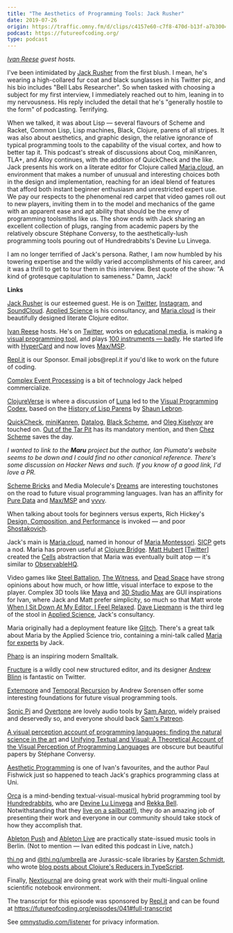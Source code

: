 ```yaml
---
title: "The Aesthetics of Programming Tools: Jack Rusher"
date: 2019-07-26
origin: https://traffic.omny.fm/d/clips/c4157e60-c7f8-470d-b13f-a7b30040df73/564f493f-af32-4c48-862f-a7b300e4df49/334f616f-2025-4ddc-b3ab-aa95002aa40b/audio.mp3?utm_source=Podcast&in_playlist=ac317852-8807-44b8-8eff-a7b300e4df52&t=1564157625
podcast: https://futureofcoding.org/
type: podcast
---
```


<p><em><a href="http://spiralganglion.com/">Ivan Reese</a> guest hosts.</em></p>
<p>I&#39;ve been intimidated by <a href="http://jackrusher.com/">Jack Rusher</a> from the first blush. I mean, he&#39;s wearing a high-collared fur coat and black sunglasses in his Twitter pic, and his bio includes &#34;Bell Labs Researcher&#34;. So when tasked with choosing a subject for my first interview, I immediately reached out to him, leaning in to my nervousness. His reply included the detail that he&#39;s &#34;generally hostile to the form&#34; of podcasting. Terrifying.</p>
<p>When we talked, it was about Lisp — several flavours of Scheme and Racket, Common Lisp, Lisp machines, Black, Clojure, parens of all stripes. It was also about aesthetics, and graphic design, the relative ignorance of typical programming tools to the capability of the visual cortex, and how to better tap it. This podcast&#39;s streak of discussions about Coq, miniKanren, TLA&#43;, and Alloy continues, with the addition of QuickCheck and the like. Jack presents his work on a literate editor for Clojure called <a href="https://www.maria.cloud/">Maria.cloud</a>, an environment that makes a number of unusual and interesting choices both in the design and implementation, reaching for an ideal blend of features that afford both instant beginner enthusiasm and unrestricted expert use. We pay our respects to the phenomenal red carpet that video games roll out to new players, inviting them in to the model and mechanics of the game with an apparent ease and apt ability that should be the envy of programming toolsmiths like us. The show ends with Jack sharing an excellent collection of plugs, ranging from academic papers by the relatively obscure Stéphane Conversy, to the aesthetically-lush programming tools pouring out of Hundredrabbits&#39;s Devine Lu Linvega.</p>
<p>I am no longer terrified of Jack&#39;s persona. Rather, I am now humbled by his towering expertise and the wildly varied accomplishments of his career, and it was a thrill to get to tour them in this interview. Best quote of the show: &#34;A kind of grotesque capitulation to sameness.&#34; Damn, Jack!</p>
<p><strong>Links</strong></p>
<p><a href="http://jackrusher.com/">Jack Rusher</a> is our esteemed guest. He is on <a href="https://twitter.com/jackrusher">Twitter</a>, <a href="https://instagram.com/jackrusher">Instagram</a>, and <a href="https://soundcloud.com/jackrusher">SoundCloud</a>. <a href="http://www.appliedscience.studio/">Applied Science</a> is his consultancy, and <a href="https://www.maria.cloud/">Maria.cloud</a> is their beautifully designed literate Clojure editor.</p>
<p><a href="http://spiralganglion.com/">Ivan Reese</a> hosts. He&#39;s on <a href="http://twitter.com/spiralganglion">Twitter</a>, works on <a href="https://www.lunchboxsessions.com/">educational media</a>, is making a <a href="https://twitter.com/spiralganglion/status/1145028588715950080">visual programming tool</a>, and plays <a href="https://spiralganglion.bandcamp.com/">100 instruments — badly</a>. He started life with <a href="http://www.bbc.com/future/story/20190722-the-apple-software-that-inspired-the-internet">HyperCard</a> and now loves <a href="https://cycling74.com/">Max/MSP</a>.</p>
<p><a href="https://repl.it/">Repl.it</a> is our Sponsor. Email jobs&#64;repl.it if you&#39;d like to work on the future of coding.</p>
<p><a href="https://en.wikipedia.org/wiki/Complex_event_processing">Complex Event Processing</a> is a bit of technology Jack helped commercialize.</p>
<p><a href="https://clojureverse.org/">ClojureVerse</a> is where a discussion of <a href="https://www.luna-lang.org/">Luna</a> led to the <a href="https://github.com/ivanreese/visual-programming-codex">Visual Programming Codex</a>, based on the <a href="https://github.com/shaunlebron/history-of-lisp-parens">History of Lisp Parens</a> by <a href="https://twitter.com/shaunlebron">Shaun Lebron</a>.</p>
<p><a href="https://en.wikipedia.org/wiki/QuickCheck">QuickCheck</a>, <a href="http://minikanren.org/">miniKanren</a>, <a href="https://en.wikipedia.org/wiki/Datalog">Datalog</a>, <a href="https://www.youtube.com/watch?v&#61;SrKj4hYic5A">Black Scheme</a>, and <a href="https://dl.acm.org/author_page.cfm?id&#61;81100177557">Oleg Kiselyov</a> are touched on. <a href="http://curtclifton.net/papers/MoseleyMarks06a.pdf">Out of the Tar Pit</a> has its mandatory mention, and then <a href="https://cisco.github.io/ChezScheme/">Chez Scheme</a> saves the day.</p>
<p><em>I wanted to link to the <strong>Maru</strong> project but the author, Ian Piumata&#39;s website seems to be down and I could find no other canonical reference. There&#39;s some discussion on Hacker News and such. If you know of a good link, I&#39;d love a PR.</em></p>
<p><a href="http://www.pawfal.org/dave/index.cgi?Projects/Scheme%20Bricks">Scheme Bricks</a> and Media Molecule&#39;s <a href="http://dreams.mediamolecule.com/">Dreams</a> are interesting touchstones on the road to future visual programming languages. Ivan has an affinity for <a href="https://en.wikipedia.org/wiki/Pure_Data">Pure Data</a> and <a href="https://cycling74.com/">Max/MSP</a> and <a href="https://vvvv.org/">vvvv</a>.</p>
<p>When talking about tools for beginners versus experts, Rich Hickey&#39;s <a href="https://www.infoq.com/presentations/Design-Composition-Performance/">Design, Composition, and Performance</a> is invoked — and poor <a href="https://en.wikipedia.org/wiki/Dmitri_Shostakovich">Shostakovich</a>.</p>
<p>Jack&#39;s main is <a href="https://www.maria.cloud/">Maria.cloud</a>, named in honour of <a href="https://en.wikipedia.org/wiki/Maria_Montessori">Maria Montessori</a>. <a href="https://en.wikipedia.org/wiki/Structure_and_Interpretation_of_Computer_Programs">SICP</a> gets a nod. Maria has proven useful at <a href="https://clojurebridge.org/">Clojure Bridge</a>. <a href="https://matt.is/">Matt Hubert</a> [<a href="https://twitter.com/mhuebert">Twitter</a>] created the <a href="https://www.maria.cloud/cells">Cells</a> abstraction that Maria was eventually built atop — it&#39;s similar to <a href="https://observablehq.com/">ObservableHQ</a>.</p>
<p>Video games like <a href="https://en.wikipedia.org/wiki/Steel_Battalion">Steel Battalion</a>, <a href="https://en.wikipedia.org/wiki/The_Witness_%282016_video_game%29">The Witness</a>, and <a href="https://en.wikipedia.org/wiki/Dead_Space_%28video_game%29">Dead Space</a> have strong opinions about how much, or how little, visual interface to expose to the player. Complex 3D tools like <a href="https://en.wikipedia.org/wiki/Autodesk_Maya">Maya</a> and <a href="https://en.wikipedia.org/wiki/Autodesk_3ds_Max">3D Studio Max</a> are GUI inspirations for Ivan, where Jack and Matt prefer simplicity, so much so that Matt wrote <a href="http://px16.matt.is/">When I Sit Down At My Editor, I Feel Relaxed</a>. <a href="https://www.daveliepmann.com/">Dave Liepmann</a> is the third leg of the stool in <a href="http://www.appliedscience.studio/">Applied Science</a>, Jack&#39;s consultancy.</p>
<p>Maria originally had a deployment feature like <a href="https://glitch.com/">Glitch</a>. There&#39;s a great talk about Maria by the Applied Science trio, containing a mini-talk called <a href="https://www.youtube.com/watch?v&#61;CUBHrS4ZzO4&amp;start&#61;1053">Maria for experts</a> by Jack.</p>
<p><a href="https://pharo.org/">Pharo</a> is an inspiring modern Smalltalk.</p>
<p><a href="https://github.com/disconcision/fructure">Fructure</a> is a wildly cool new structured editor, and its designer <a href="https://twitter.com/disconcision">Andrew Blinn</a> is fantastic on Twitter.</p>
<p><a href="https://github.com/digego/extempore">Extempore</a> and <a href="http://extempore.moso.com.au/temporal_recursion.html">Temporal Recursion</a> by Andrew Sorensen offer some interesting foundations for future visual programming tools.</p>
<p><a href="https://sonic-pi.net/">Sonic Pi</a> and <a href="http://overtone.github.io/">Overtone</a> are lovely audio tools by <a href="http://sam.aaron.name/">Sam Aaron</a>, widely praised and deservedly so, and everyone should back <a href="https://www.patreon.com/samaaron">Sam&#39;s Patreon</a>.</p>
<p><a href="https://hal.inria.fr/hal-00737414">A visual perception account of programming languages: finding the natural science in the art</a> and <a href="https://dl.acm.org/citation.cfm?id&#61;2661138">Unifying Textual and Visual: A Theoretical Account of the Visual Perception of Programming Languages</a> are obscure but beautiful papers by Stéphane Conversy.</p>
<p><a href="https://www.researchgate.net/publication/2517392_Aesthetic_Programming">Aesthetic Programming</a> is one of Ivan&#39;s favourites, and the author Paul Fishwick just so happened to teach Jack&#39;s graphics programming class at Uni.</p>
<p><a href="https://github.com/Hundredrabbits/Orca">Orca</a> is a mind-bending textual-visual-musical hybrid programming tool by <a href="https://github.com/Hundredrabbits">Hundredrabbits</a>, who are <a href="https://twitter.com/Neauoire">Devine Lu Linvega</a> and <a href="https://twitter.com/RekkaBell">Rekka Bell</a>. Notwithstanding that they <a href="https://www.patreon.com/100">live on a sailboat(!)</a>, they do an amazing job of presenting their work and everyone in our community should take stock of how they accomplish that.</p>
<p><a href="https://www.ableton.com/en/push/">Ableton Push</a> and <a href="https://www.ableton.com/en/live/">Ableton Live</a> are practically state-issued music tools in Berlin. (Not to mention — Ivan edited this podcast in Live, natch.)</p>
<p><a href="http://thi.ng/">thi.ng</a> and <a href="https://github.com/thi-ng/umbrella/">&#64;thi.ng/umbrella</a> are Jurassic-scale libraries by <a href="https://twitter.com/toxi">Karsten Schmidt</a>, who wrote <a href="https://medium.com/&#64;thi.ng/of-umbrellas-transducers-reactive-streams-mushrooms-pt-1-a8717ce3a170">blog posts about Clojure&#39;s Reducers in TypeScript</a>.</p>
<p>Finally, <a href="https://nextjournal.com/">Nextjournal</a> are doing great work with their multi-lingual online scientific notebook environment.</p>
<p>The transcript for this episode was sponsored by <a href="https://repl.it">Repl.it</a> and can be found at <a href="https://futureofcoding.org/episodes/041#full-transcript">https://futureofcoding.org/episodes/041#full-transcript</a></p><p>See <a href="https://omnystudio.com/listener">omnystudio.com/listener</a> for privacy information.</p>